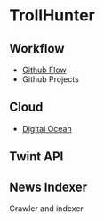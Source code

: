 # TrollHunter


## Workflow

- [Github Flow](https://guides.github.com/introduction/flow/)
- Github Projects

## Cloud

- [Digital Ocean](https://m.do.co/c/f9dca2b1ecc8)

## Twint API


## News Indexer

Crawler and indexer



